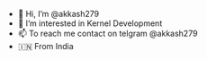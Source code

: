 - 👋 Hi, I’m @akkash279
- 👀 I’m interested in Kernel Development
- 📫 To reach me contact on telgram @akkash279
- 🇮🇳 From India
<!---
akkash279/akkash279 is a ✨ special ✨ repository because its `README.md` (this file) appears on your GitHub profile.
You can click the Preview link to take a look at your changes.
--->
